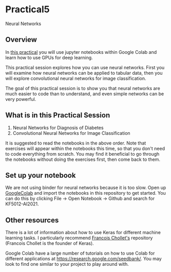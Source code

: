 # Practical5
Neural Networks

## Overview
In [this practical](https://github.com/Hongleili/KF5012-AI-Stream/tree/main/Week%2005%20Practical) you will use jupyter notebooks within Google Colab and learn how to use GPUs for deep learning.

This practical session explores how you can use neural networks. First you will examine how neural networks can be applied to tabular data, then you will explore convolutional neural networks for image classification.

The goal of this practical session is to show you that neural networks are much easier to code than to understand, and even simple networks can be very powerful.


## What is in this Practical Session
1. Neural Networks for Diagnosis of Diabetes
2. Convolutional Neural Networks for Image Classification

It is suggested to read the notebooks in the above order. Note that exercises will appear within the notebooks this time, so that you don't need to code everything from scratch. You may find it beneficial to go through the notebooks without doing the exercises first, then come back to them.

## Set up your notebook
We are not using binder for neural networks because it is too slow. Open up [GoogleColab](https://colab.research.google.com/) and import the notebooks in this repository to get started. You can do this by clicking File -> Open Notebook -> Github and search for KF5012-AI2021.

## Other resources
There is a lot of information about how to use Keras for different machine learning tasks. I particularly recommend [Francois Chollet's](https://github.com/fchollet/keras-resources) repository (Francois Chollet is the founder of Keras).

Google Colab have a large number of tutorials on how to use Colab for different applications at https://research.google.com/seedbank/. You may look to find one similar to your project to play around with.
